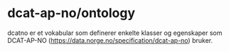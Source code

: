 # dcat-ap-no/ontology

dcatno er et vokabular som definerer enkelte klasser og egenskaper som DCAT-AP-NO (<https://data.norge.no/specification/dcat-ap-no>) bruker.
